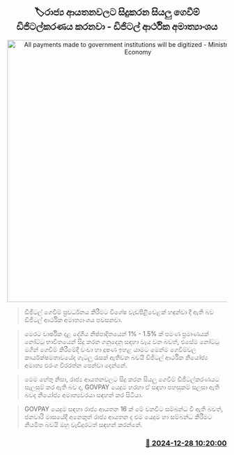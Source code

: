 <p align='center'><b><h2 align='center' title='All payments made to government institutions will be digitized - Ministry of Digital Economy'>🏷රාජ්‍ය ආයතනවලට සිදුකරන සියලු ගෙවීම් ඩිජිටල්කරණය කරනවා - ඩිජිටල් ආර්ථික අමාත්‍යාංශය</h2></b></p>
<p align='center'><img src='https://helakuru.sgp1.cdn.digitaloceanspaces.com/esana/images/lib/govpay.jpg' width='600' alt='All payments made to government institutions will be digitized - Ministry of Digital Economy'></p>

> ඩිජිටල් ගෙවීම් ප්‍රවර්ධනය කිරීමට විශේෂ වැඩපිළිවෙ‌ළක් හඳුන්වා දී ඇති බව ඩිජිටල් ආර්ථික අමාත්‍යාංශය පවසනවා.

> මෙරට වාර්ෂික දළ දේශීය නිෂ්පාදිතයෙන් 1% - 1.5% ක් පමණ ප්‍රමාණයක් නෝට්ටු භාවිතයෙන් සිදු කරන ගනුදෙනු සඳහා වැය වන බවත්, එසේම නෝට්ටු මගින් ගෙවීම් කිරීමේදී වංචා හා දූෂණ ඉහළ යාමට මෙන්ම ගෙවීම්වල කාර්යක්ෂමතාවයේද ගැටලු රැසක් ඇතිවන බවයි ඩිජිටල් ආර්ථික නියෝජ්‍ය අමාත්‍ය එරංග වීරරත්න පෙන්වා දෙන්නේ.

> මෙම හේතු නිසා, රාජ්‍ය ආයතනවලට සිදු කරන සියලු ගෙවීම් ඩිජිටල්කරණයට සැලසුම් කර ඇති බව ද, GOVPAY යෙදුම හරහා ඒ සඳහා පහසුකම් සලසා ඇති බවද නියෝජ්‍ය අමාත්‍යවරයා සඳහන් කර සිටියා.

> GOVPAY යෙදුම සඳහා රාජ්‍ය ආයතන 16 ක් මේ වනවිට සම්බන්ධ වී ඇති බවත්, ජනවාරි මාසයේදී අනෙකුත් රාජ්‍ය ආයතන ද එම යෙදුම හා සම්බන්ධ කිරීමට නියමිත බවයි ඔහු වැඩිදුරටත් සඳහන් කරන්නේ.



<h3 align='right'><a href='https://www.helakuru.lk/esana/p/106154/'>📅 2024-12-28 10:20:00</a></h3>
